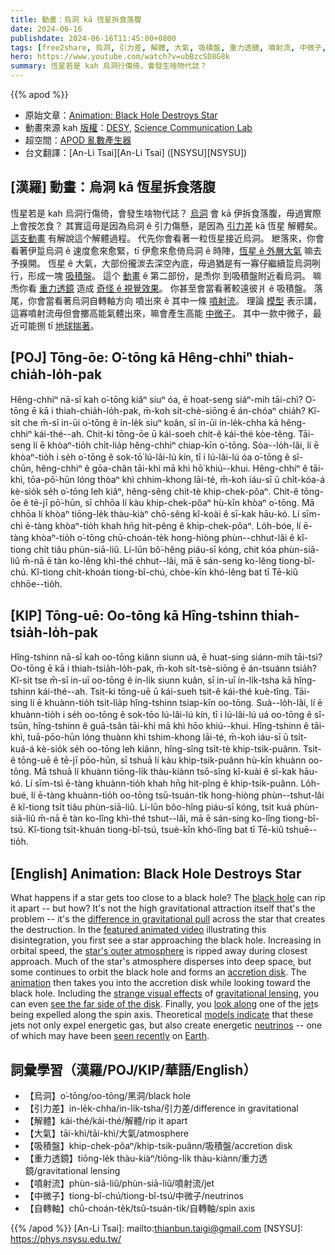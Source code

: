 ```yaml
---
title: 動畫：烏洞 kā 恆星拆食落腹
date: 2024-06-16
publishdate: 2024-06-16T11:45:00+0800
tags: [free2share, 烏洞, 引力差, 解體, 大氣, 吸積盤, 重力透鏡, 噴射流, 中微子, 自轉軸]
hero: https://www.youtube.com/watch?v=ubBzcSD8G8k
summary: 恆星若是 kah 烏洞行傷倚，會發生啥物代誌？
---
```


{{% apod %}}

- 原始文章：[Animation: Black Hole Destroys Star](https://apod.nasa.gov/apod/ap240616.html)
- 動畫來源 kah [版權][copyright]：[DESY](https://www.desy.de/), [Science Communication Lab](https://www.scicom-lab.com/)
- 超空間：[APOD 亂數產生器](https://apod.nasa.gov/apod/random_apod.html)
- 台文翻譯：[An-Li Tsai][An-Li Tsai] ([NSYSU][NSYSU])

## [漢羅] 動畫：烏洞 kā 恆星拆食落腹
恆星若是 kah 烏洞行傷倚，會發生啥物代誌？
[烏洞][black hole] 會 kā 伊拆食落腹，毋過實際上會按怎食？
其實這毋是因為烏洞 ê 引力傷懸，是因為 [引力差][difference in gravitational pull] kā 恆星 解體矣。
[這支動畫][featured animated video] 有解說這个解體過程。
代先你會看著一粒恆星接近烏洞。
紲落來，你會看著伊踅烏洞 ê 速度愈來愈緊，tī 伊愈來愈倚烏洞 ê 時陣，[恆星 ê 外層大氣][star's outer atmosphere] 嘛去予搝開。
恆星 ê 大氣，大部份攏湠去深空內底，毋過猶是有一寡仔繼續踅烏洞咧行，形成一塊 [吸積盤][accretion disk]。
這个 [動畫][animation] ê 第二部份，是𤆬你 到吸積盤附近看烏洞。
嘛𤆬你看 [重力透鏡][gravitational lensing] 造成 [奇怪 ê 視覺效果][strange visual effects]。
你甚至會當看著較遠彼爿 ê 吸積盤。
落尾，你會當看著烏洞自轉軸方向 噴出來 ê 其中一條 [噴射流][jet]。
理論 [模型][models indicate] 表示講，這寡噴射流毋但會擲高能氣體出來，嘛會產生高能 [中微子][neutrinos]。
其中一款中微子，最近可能捌 tī [地球][Earth][揣著][seen recently]。

## [POJ] Tōng-ōe: O͘-tōng kā Hêng-chhiⁿ thiah-chia̍h-lo̍h-pak
Hêng-chhiⁿ nā-sī kah o͘-tōng kiâⁿ siuⁿ óa, ē hoat-seng siáⁿ-mih tāi-chì?
O͘-tōng ē kā i thiah-chia̍h-lo̍h-pak, m̄-koh si̍t-chè-siōng ē án-chóaⁿ chia̍h?
Kî-si̍t che m̄-sī in-ūi o͘-tōng ê ín-le̍k siuⁿ koân, sī in-ūi ín-le̍k-chha kā hêng-chhiⁿ kái-thé--ah.
Chit-ki tōng-ōe ū kái-soeh chit-ê kái-thé kòe-têng.
Tāi-seng lí ē khòaⁿ-tio̍h chi̍t-lia̍p hêng-chhiⁿ chiap-kīn o͘-tōng.
Sòa--lo̍h-lâi, lí ē khòaⁿ-tio̍h i se̍h o͘-tōng ê sok-tō͘ lú-lâi-lú kín, tī i lú-lâi-lú óa o͘-tōng ê sî-chūn, hêng-chhiⁿ ê gōa-chân tāi-khì mā khì hō͘ khiú--khui.
Hêng-chhiⁿ ê tāi-khì, tōa-pō͘-hūn lóng thòaⁿ khì chhim-khong lāi-té, m̄-koh iáu-sī ū chi̍t-kóa-á kè-sio̍k se̍h o͘-tōng leh kiâⁿ, hêng-sêng chi̍t-tè khip-chek-pôaⁿ.
Chit-ê tōng-ōe ê tē-jī pō͘-hūn, sī chhōa lí kàu khip-chek-pôaⁿ hù-kīn khòaⁿ o͘-tōng.
Mā chhōa lí khòaⁿ tiōng-le̍k thàu-kiàⁿ chō-sêng kî-koài ê sī-kak hāu-kó.
Lí sīm-chì ē-tàng khòaⁿ-tio̍h khah hn̄g hit-pêng ê khip-chek-pôaⁿ.
Lo̍h-bóe, lí ē-tàng khòaⁿ-tio̍h o͘-tōng chū-choán-te̍k hong-hiòng phùn--chhut-lâi ê kî-tiong chi̍t tiâu phùn-siā-liû.
Lí-lūn bô͘-hêng piáu-sī kóng, chit kóa phùn-siā-liû m̄-nā ē tàn ko-lêng khì-thé chhut--lâi, mā ē sán-seng ko-lêng tiong-bî-chú.
Kî-tiong chi̍t-khoán tiong-bî-chú, chòe-kīn khó-lêng bat tī Tē-kiû chhōe--tio̍h.

## [KIP] Tōng-uē: Oo-tōng kā Hîng-tshinn thiah-tsia̍h-lo̍h-pak
Hîng-tshinn nā-sī kah oo-tōng kiânn siunn uá, ē huat-sing siánn-mih tāi-tsì?
Oo-tōng ē kā i thiah-tsia̍h-lo̍h-pak, m̄-koh si̍t-tsè-siōng ē án-tsuánn tsia̍h?
Kî-si̍t tse m̄-sī in-uī oo-tōng ê ín-li̍k siunn kuân, sī in-uī ín-li̍k-tsha kā hîng-tshinn kái-thé--ah.
Tsit-ki tōng-uē ū kái-sueh tsit-ê kái-thé kuè-tîng.
Tāi-sing lí ē khuànn-tio̍h tsi̍t-lia̍p hîng-tshinn tsiap-kīn oo-tōng.
Suà--lo̍h-lâi, lí ē khuànn-tio̍h i se̍h oo-tōng ê sok-tōo lú-lâi-lú kín, tī i lú-lâi-lú uá oo-tōng ê sî-tsūn, hîng-tshinn ê guā-tsân tāi-khì mā khì hōo khiú--khui.
Hîng-tshinn ê tāi-khì, tuā-pōo-hūn lóng thuànn khì tshim-khong lāi-té, m̄-koh iáu-sī ū tsi̍t-kuá-á kè-sio̍k se̍h oo-tōng leh kiânn, hîng-sîng tsi̍t-tè khip-tsik-puânn.
Tsit-ê tōng-uē ê tē-jī pōo-hūn, sī tshuā lí kàu khip-tsik-puânn hù-kīn khuànn oo-tōng.
Mā tshuā lí khuànn tiōng-li̍k thàu-kiànn tsō-sîng kî-kuài ê sī-kak hāu-kó.
Lí sīm-tsì ē-tàng khuànn-tio̍h khah hn̄g hit-pîng ê khip-tsik-puânn.
Lo̍h-bué, lí ē-tàng khuànn-tio̍h oo-tōng tsū-tsuán-ti̍k hong-hiòng phùn--tshut-lâi ê kî-tiong tsi̍t tiâu phùn-siā-liû.
Lí-lūn bôo-hîng piáu-sī kóng, tsit kuá phùn-siā-liû m̄-nā ē tàn ko-lîng khì-thé tshut--lâi, mā ē sán-sing ko-lîng tiong-bî-tsú.
Kî-tiong tsi̍t-khuán tiong-bî-tsú, tsuè-kīn khó-lîng bat tī Tē-kiû tshuē--tio̍h.

## [English] Animation: Black Hole Destroys Star
What happens if a star gets too close to a black hole?
The [black hole][black hole] can rip it apart -- but how?
It's not the high gravitational attraction itself that's the problem -- it's the [difference in gravitational pull][difference in gravitational pull] across the star that creates the destruction.
In the [featured animated video][featured animated video] illustrating this disintegration, you first see a star approaching the black hole.
Increasing in orbital speed, the [star's outer atmosphere][star's outer atmosphere] is ripped away during closest approach.
Much of the star's atmosphere disperses into deep space, but some continues to orbit the black hole and forms an [accretion disk][accretion disk].
The [animation][animation] then takes you into the accretion disk while looking toward the black hole.
Including the [strange visual effects][strange visual effects] of [gravitational lensing][gravitational lensing], you can even [see the far side of the disk][see the far side of the disk].
Finally, you [look along][look along] one of the [jet][jet]s being expelled along the spin axis.
Theoretical [models indicate][models indicate] that these jets not only expel energetic gas, but also create energetic [neutrinos][neutrinos] -- one of which may have been [seen recently][seen recently] on [Earth][Earth].

## 詞彙學習（漢羅/POJ/KIP/華語/English）
- 【烏洞】o͘-tōng/oo-tōng/黑洞/black hole
- 【引力差】in-le̍k-chha/in-li̍k-tsha/引力差/difference in gravitational
- 【解體】kái-thé/kái-thé/解體/rip it apart
- 【大氣】tāi-khì/tāi-khì/大氣/atmosphere
- 【吸積盤】khip-chek-pôaⁿ/khip-tsik-puânn/吸積盤/accretion disk
- 【重力透鏡】tiōng-le̍k thàu-kiàⁿ/tiōng-li̍k thàu-kiànn/重力透鏡/gravitational lensing
- 【噴射流】phùn-siā-liû/phùn-siā-liû/噴射流/jet
- 【中微子】tiong-bî-chú/tiong-bî-tsú/中微子/neutrinos
- 【自轉軸】chû-choán-te̍k/tsû-tsuán-ti̍k/自轉軸/spin axis

{{% /apod %}}
[An-Li Tsai]: mailto:thianbun.taigi@gmail.com
[NSYSU]: https://phys.nsysu.edu.tw/

[copyright]: https://apod.nasa.gov/apod/fap/lib/about_apod.html#srapply
[License3]: https://creativecommons.org/licenses/by/3.0/
[License2]:https://creativecommons.org/licenses/by-nc-nd/2.0/

[black hole]:https://science.nasa.gov/universe/black-holes/
[difference in gravitational pull]:http://burro.astr.cwru.edu/Academics/Astr221/Gravity/tides.html
[featured animated video]:https://www.desy.de/news/news_search/index_eng.html?openDirectAnchor=2030
[star's outer atmosphere]:https://en.wikipedia.org/wiki/Stellar_atmosphere
[accretion disk]:https://apod.nasa.gov/apod/ap170327.html
[animation]:https://youtu.be/ubBzcSD8G8k
[strange visual effects]:https://www.phy.mtu.edu/bht/rjn_bht.html
[gravitational lensing]:https://en.wikipedia.org/wiki/Gravitational_lens
[see the far side of the disk]:https://apod.nasa.gov/apod/ap240508.html
[look along]:https://previews.123rf.com/images/natara/natara1807/natara180700046/106000297-cat-looking-on-the-table-in-the-coffee-shop.jpg
[jet]:https://apod.nasa.gov/apod/ap240509.html
[models indicate]:https://ui.adsabs.harvard.edu/abs/2021NatAs.tmp...49W/abstract
[neutrinos]:https://nasa.tumblr.com/post/643837966463188992/youre-always-surrounded-by-neutrinos
[seen recently]:https://www.newscientist.com/article/2268724-weve-spotted-a-neutrino-blasted-out-by-a-black-hole-shredding-a-star/
[Earth]:https://earthobservatory.nasa.gov/topic/image-of-the-day
